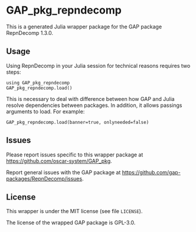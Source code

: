 # GAP_pkg_repndecomp

This is a generated Julia wrapper package for the GAP package RepnDecomp 1.3.0.

## Usage

Using RepnDecomp in your Julia session for technical reasons requires two steps:

    using GAP_pkg_repndecomp
    GAP_pkg_repndecomp.load()

This is necessary to deal with difference between how GAP and Julia
resolve dependencies between packages. In addition, it allows passings
arguments to load. For example:

    GAP_pkg_repndecomp.load(banner=true, onlyneeded=false)

## Issues

Please report issues specific to this wrapper package at <https://github.com/oscar-system/GAP_pkg>.

Report general issues with the GAP package at <https://github.com/gap-packages/RepnDecomp/issues>.

## License

This wrapper is under the MIT license (see file `LICENSE`).

The license of the wrapped GAP package is GPL-3.0.
